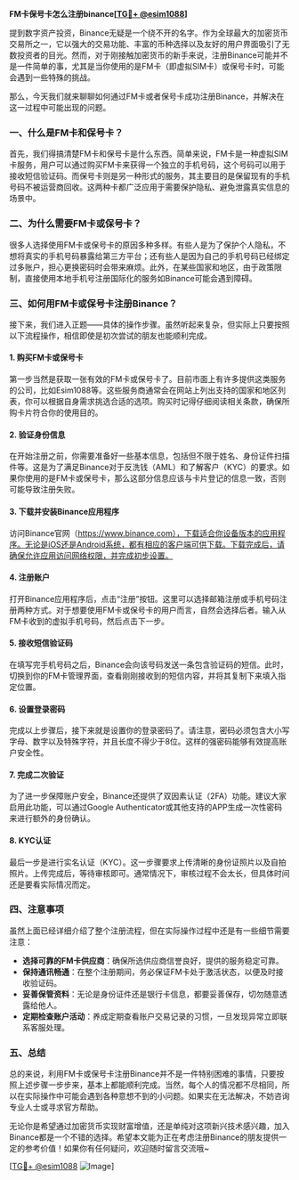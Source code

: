 **FM卡保号卡怎么注册binance[[TG💪+ @esim1088](https://t.me/s/esim1088)]**

提到数字资产投资，Binance无疑是一个绕不开的名字。作为全球最大的加密货币交易所之一，它以强大的交易功能、丰富的币种选择以及友好的用户界面吸引了无数投资者的目光。然而，对于刚接触加密货币的新手来说，注册Binance可能并不是一件简单的事，尤其是当你使用的是FM卡（即虚拟SIM卡）或保号卡时，可能会遇到一些特殊的挑战。

那么，今天我们就来聊聊如何通过FM卡或者保号卡成功注册Binance，并解决在这一过程中可能出现的问题。

### 一、什么是FM卡和保号卡？

首先，我们得搞清楚FM卡和保号卡是什么东西。简单来说，FM卡是一种虚拟SIM卡服务，用户可以通过购买FM卡来获得一个独立的手机号码，这个号码可以用于接收短信验证码。而保号卡则是另一种形式的服务，其主要目的是保留现有的手机号码不被运营商回收。这两种卡都广泛应用于需要保护隐私、避免泄露真实信息的场景中。

### 二、为什么需要FM卡或保号卡？

很多人选择使用FM卡或保号卡的原因多种多样。有些人是为了保护个人隐私，不想将真实的手机号码暴露给第三方平台；还有些人是因为自己的手机号码已经绑定过多账户，担心更换密码时会带来麻烦。此外，在某些国家和地区，由于政策限制，直接使用本地手机号注册国际化的服务如Binance可能会遇到障碍。

### 三、如何用FM卡或保号卡注册Binance？

接下来，我们进入正题——具体的操作步骤。虽然听起来复杂，但实际上只要按照以下流程操作，相信即使是初次尝试的朋友也能顺利完成。

#### 1. 购买FM卡或保号卡

第一步当然是获取一张有效的FM卡或保号卡了。目前市面上有许多提供这类服务的公司，比如Esim1088等。这些服务商通常会在网站上列出支持的国家和地区列表，你可以根据自身需求挑选合适的选项。购买时记得仔细阅读相关条款，确保所购卡片符合你的使用目的。

#### 2. 验证身份信息

在开始注册之前，你需要准备好一些基本信息，包括但不限于姓名、身份证件扫描件等。这是为了满足Binance对于反洗钱（AML）和了解客户（KYC）的要求。如果你使用的是FM卡或保号卡，那么这部分信息应该与卡片登记的信息一致，否则可能导致注册失败。

#### 3. 下载并安装Binance应用程序

访问Binance官网（https://www.binance.com），下载适合你设备版本的应用程序。无论是iOS还是Android系统，都有相应的客户端可供下载。下载完成后，请确保允许应用访问网络权限，并完成初步设置。

#### 4. 注册账户

打开Binance应用程序后，点击“注册”按钮。这里可以选择邮箱注册或手机号码注册两种方式。对于想要使用FM卡或保号卡的用户而言，自然会选择后者。输入从FM卡收到的虚拟手机号码，然后点击下一步。

#### 5. 接收短信验证码

在填写完手机号码之后，Binance会向该号码发送一条包含验证码的短信。此时，切换到你的FM卡管理界面，查看刚刚接收到的短信内容，并将其复制下来填入指定位置。

#### 6. 设置登录密码

完成以上步骤后，接下来就是设置你的登录密码了。请注意，密码必须包含大小写字母、数字以及特殊字符，并且长度不得少于8位。这样的强密码能够有效提高账户安全性。

#### 7. 完成二次验证

为了进一步保障账户安全，Binance还提供了双因素认证（2FA）功能。建议大家启用此功能，可以通过Google Authenticator或其他支持的APP生成一次性密码来进行额外的身份确认。

#### 8. KYC认证

最后一步是进行实名认证（KYC）。这一步骤要求上传清晰的身份证照片以及自拍照片。上传完成后，等待审核即可。通常情况下，审核过程不会太长，但具体时间还是要看实际情况而定。

### 四、注意事项

虽然上面已经详细介绍了整个注册流程，但在实际操作过程中还是有一些细节需要注意：

- **选择可靠的FM卡供应商**：确保所选供应商信誉良好，提供的服务稳定可靠。
- **保持通讯畅通**：在整个注册期间，务必保证FM卡处于激活状态，以便及时接收验证码。
- **妥善保管资料**：无论是身份证件还是银行卡信息，都要妥善保存，切勿随意透露给他人。
- **定期检查账户活动**：养成定期查看账户交易记录的习惯，一旦发现异常立即联系客服处理。

### 五、总结

总的来说，利用FM卡或保号卡注册Binance并不是一件特别困难的事情，只要按照上述步骤一步步来，基本上都能顺利完成。当然，每个人的情况都不尽相同，所以在实际操作中可能会遇到各种意想不到的小问题。如果实在无法解决，不妨咨询专业人士或寻求官方帮助。

无论你是希望通过加密货币实现财富增值，还是单纯对这项新兴技术感兴趣，加入Binance都是一个不错的选择。希望本文能为正在考虑注册Binance的朋友提供一定的参考价值！如果你有任何疑问，欢迎随时留言交流哦~

[[TG💪+ @esim1088](https://t.me/s/esim1088) ![Image](https://i.postimg.cc/4NQfJmqS/Snipaste-2025-05-13-00-14-12.png)]